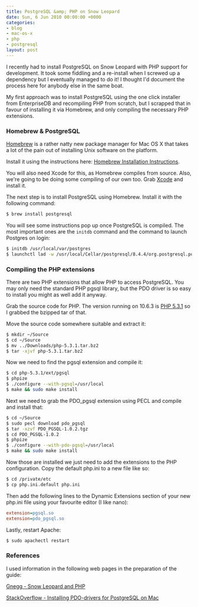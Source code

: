 ```yaml
---
title: PostgreSQL &amp; PHP on Snow Leopard
date: Sun, 6 Jun 2010 00:00:00 +0000
categories:
- blog
- mac-os-x
- php
- postgresql
layout: post
---
```


I recently had to install PostgreSQL on Snow Leopard with PHP support for development. It took some fiddling and a re-install when I screwed up a dependency but I eventually managed to do it! I thought I'd document the process here for anybody else in the same boat.

<!-- more -->

My first approach was to install PostgreSQL using the one click installer from EnterpriseDB and recompiling PHP from scratch, but I scrapped that in favour of installing it via Homebrew, and only compiling the necessary PHP extensions.

### Homebrew & PostgreSQL

[Homebrew](http://mxcl.github.com/homebrew/) is a rather natty new package manager for Mac OS X that takes a lot of the pain out of installing Unix software on the platform.

Install it using the instructions here: [Homebrew Installation Instructions](http://wiki.github.com/mxcl/homebrew/installation).

You will also need Xcode for this, as Homebrew compiles from source. Also, we're going to be doing some compiling of our own too. Grab [Xcode](http://developer.apple.com/tools/xcode/) and install it.

The next step is to install PostgreSQL using Homebrew. Install it with the following command:

``` bash
$ brew install postgresql
```

You will see some instructions pop up once PostgreSQL is compiled. The most important ones are the `initdb` command and the command to launch Postgres on login:

``` bash
$ initdb /usr/local/var/postgres
$ launchctl lad -w /usr/local/Cellar/postgresql/8.4.4/org.postgresql.postgres.plist
```

### Compiling the PHP extensions

There are two PHP extensions that allow PHP to access PostgreSQL. You may only need the standard PHP pgsql library, but the PDO driver is so easy to install you might as well add it anyway.

Grab the source code for PHP. The version running on 10.6.3 is [PHP 5.3.1](http://php.net/get/php-5.3.1.tar.bz2/from/a/mirror) so I grabbed the bzipped tar of that.

Move the source code somewhere suitable and extract it:

``` bash
$ mkdir ~/Source
$ cd ~/Source
$ mv ../Downloads/php-5.3.1.tar.bz2
$ tar -xjvf php-5.3.1.tar.bz2
```

Now we need to find the pgsql extension and compile it:

``` bash
$ cd php-5.3.1/ext/pgsql
$ phpize
$ ./configure --with-pgsql=/usr/local
$ make && sudo make install
```

Next we need to grab the PDO_pgsql extension using PECL and compile and install that:

``` bash
$ cd ~/Source
$ sudo pecl download pdo_pgsql
$ tar -xzvf PDO_PGSQL-1.0.2.tgz
$ cd PDO_PGSQL-1.0.2
$ phpize
$ ./configure --with-pdo-pgsql=/usr/local
$ make && sudo make install
```

Now those are installed we just need to add the extensions to the PHP configuration. Copy the default php.ini to a new file like so:

``` bash
$ cd /private/etc
$ cp php.ini.default php.ini
```

Then add the following lines to the Dynamic Extensions section of your new php.ini file using your favourite editor (I like nano):

``` ini
extension=pgsql.so
extension=pdo_pgsql.so
```

Lastly, restart Apache:

``` bash
$ sudo apachectl restart
```

### References

I used information in the following web pages in the preparation of the guide:

[Gnegg - Snow Leopard and PHP](http://www.gnegg.ch/tag/snow-leopard)

[StackOverflow - Installing PDO-drivers for PostgreSQL on Mac](http://stackoverflow.com/questions/61747)



